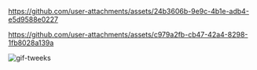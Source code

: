

https://github.com/user-attachments/assets/24b3606b-9e9c-4b1e-adb4-e5d9588e0227







https://github.com/user-attachments/assets/c979a2fb-cb47-42a4-8298-1fb8028a139a





![gif-tweeks](https://github.com/user-attachments/assets/3b605ddd-f6ed-405d-8ecc-e83c40ca9c60)

